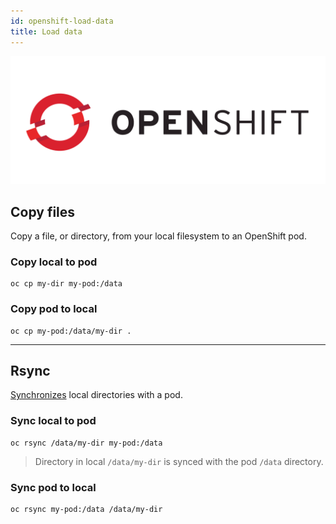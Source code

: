 ```yaml
---
id: openshift-load-data
title: Load data
---
```


[![OpenShift](/img/openshift-logo.png)](https://www.openshift.com/)

## Copy files

Copy a file, or directory, from your local filesystem to an OpenShift pod.

### Copy local to pod

```shell
oc cp my-dir my-pod:/data
```

### Copy pod to local

```shell
oc cp my-pod:/data/my-dir .
```

---

## Rsync

[Synchronizes](https://docs.openshift.com/enterprise/3.1/dev_guide/copy_files_to_container.html) local directories with a pod.

### Sync local to pod

```shell
oc rsync /data/my-dir my-pod:/data
```

> Directory in local `/data/my-dir` is synced with the pod `/data` directory.

### Sync pod to local

```shell
oc rsync my-pod:/data /data/my-dir
```

